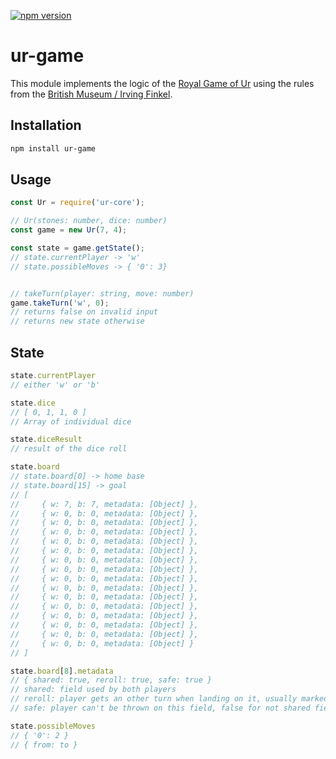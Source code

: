 
[![npm version](https://badge.fury.io/js/ur-game.svg)](https://badge.fury.io/js/ur-game)
# ur-game
This module implements the logic of the [Royal Game of Ur](https://en.wikipedia.org/wiki/Royal_Game_of_Ur)
using the rules from the [British Museum / Irving Finkel](https://www.mastersofgames.com/rules/royal-ur-rules.htm).

## Installation
```bash
npm install ur-game
```

## Usage
```javascript
const Ur = require('ur-core');

// Ur(stones: number, dice: number)
const game = new Ur(7, 4);

const state = game.getState();
// state.currentPlayer -> 'w'
// state.possibleMoves -> { '0': 3}


// takeTurn(player: string, move: number)
game.takeTurn('w', 0);
// returns false on invalid input
// returns new state otherwise
```

## State
```javascript
state.currentPlayer  
// either 'w' or 'b'

state.dice
// [ 0, 1, 1, 0 ]
// Array of individual dice

state.diceResult
// result of the dice roll

state.board
// state.board[0] -> home base
// state.board[15] -> goal
// [ 
//     { w: 7, b: 7, metadata: [Object] },
//     { w: 0, b: 0, metadata: [Object] },
//     { w: 0, b: 0, metadata: [Object] },
//     { w: 0, b: 0, metadata: [Object] },
//     { w: 0, b: 0, metadata: [Object] },
//     { w: 0, b: 0, metadata: [Object] },
//     { w: 0, b: 0, metadata: [Object] },
//     { w: 0, b: 0, metadata: [Object] },
//     { w: 0, b: 0, metadata: [Object] },
//     { w: 0, b: 0, metadata: [Object] },
//     { w: 0, b: 0, metadata: [Object] },
//     { w: 0, b: 0, metadata: [Object] },
//     { w: 0, b: 0, metadata: [Object] },
//     { w: 0, b: 0, metadata: [Object] },
//     { w: 0, b: 0, metadata: [Object] },
//     { w: 0, b: 0, metadata: [Object] } 
// ] 

state.board[8].metadata
// { shared: true, reroll: true, safe: true }
// shared: field used by both players
// reroll: player gets an other turn when landing on it, usually marked with a star on the board
// safe: player can't be thrown on this field, false for not shared fields

state.possibleMoves
// { '0': 2 }
// { from: to }
```